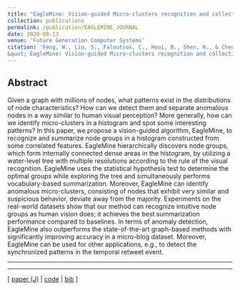 ```yaml
---
title: "EagleMine: Vision-guided Micro-clusters recognition and collective anomaly detection"
collection: publications
permalink: /publication/EAGLEMINE_JOURNAL
date: 2020-08-13
venue: 'Future Generation Computer Systems'
citation: 'Feng, W., Liu, S., Faloutsos, C., Hooi, B., Shen, H., & Cheng, X.
&quot; EagleMine: Vision-guided Micro-clusters recognition and collective anomaly detection.&quot;. <i>Future Generation Computer Systems</i> 115: 236-250.'
---
```


## Abstract
Given a graph with millions of nodes, what patterns exist in the distributions of node characteristics?
How can we detect them and separate anomalous nodes in a way similar to human visual perception?
More generally, how can we identify micro-clusters in a histogram and spot some interesting patterns?
In this paper, we propose a vision-guided algorithm, EagleMine, to recognize and
summarize node groups in a histogram constructed from some correlated features.
EagleMine hierarchically discovers node groups, which form internally connected dense areas in the histogram,
by utilizing a water-level tree with multiple resolutions according to the rule of the visual recognition.
EagleMine uses the statistical hypothesis test to determine the optimal groups while exploring the tree and
simultaneously performs vocabulary-based summarization.
Moreover, EagleMine can identify anomalous micro-clusters, consisting of nodes that exhibit very similar and
suspicious behavior, deviate away from the majority.
Experiments on the real-world datasets show that our method can recognize intuitive node groups as human vision does;
it achieves the best summarization performance compared to baselines. In terms of anomaly detection,
EagleMine also outperforms the state-of-the-art graph-based methods with significantly
improving accuracy in a micro-blog dataset. Moreover, EagleMine can be used for other applications,
e.g., to detect the synchronized patterns in the temporal retweet event.

---
---

[
[paper (J)](http://wenchieh.github.io/files/pdf/eaglemine_journal.pdf) |
[code](https://github.com/wenchieh/eaglemine) |
[bib](http://wenchieh.github.io/files/bib/EAGLEMINE)
]
